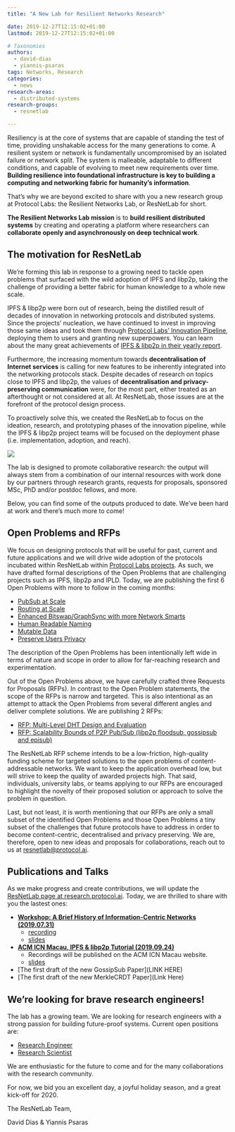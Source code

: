 ```yaml
---
title: "A New Lab for Resilient Networks Research"

date: 2019-12-27T12:15:02+01:00
lastmod: 2019-12-27T12:15:02+01:00

# Taxonomies
authors:
  - david-dias
  - yiannis-psaras
tags: Networks, Research
categories:
  - news
research-areas:
  - distributed-systems
research-groups:
  - resnetlab

---
```


Resiliency is at the core of systems that are capable of standing the test of time, providing unshakable access for the many generations to come. A resilient system or network is fundamentally uncompromised by an isolated failure or network split. The system is malleable, adaptable to different conditions, and capable of evolving to meet new requirements over time. **Building resilience into foundational infrastructure is key to building a computing and networking fabric for humanity’s information**.

That’s why we are beyond excited to share with you a new research group at Protocol Labs: the Resilient Networks Lab, or ResNetLab for short.

**The Resilient Networks Lab mission** is to **build resilient distributed systems** by creating and operating a platform where researchers can **collaborate openly and asynchronously on deep technical work**.

## The motivation for ResNetLab

We’re forming this lab in response to a growing need to tackle open problems that surfaced with the wild adoption of IPFS and libp2p, taking the challenge of providing a better fabric for human knowledge to a whole new scale.

IPFS & libp2p were born out of research, being the distilled result of decades of innovation in networking protocols and distributed systems. Since the projects’ nucleation, we have continued to invest in improving those same ideas and took them through [Protocol Labs’ Innovation Pipeline](https://protocol.ai/blog/protocol-labs-creating-new-networks/), deploying them to users and granting new superpowers. You can learn about the many great achievements of [IPFS & libp2p in their yearly report](https://blog.ipfs.io/weekly-72).

Furthermore, the increasing momentum towards **decentralisation of Internet services** is calling for new features to be inherently integrated into the networking protocols stack. Despite decades of research on topics close to IPFS and libp2p, the values of **decentralisation and privacy-preserving communication** were, for the most part, either treated as an afterthought or not considered at all. At ResNetLab, those issues are at the forefront of the protocol design process.

To proactively solve this, we created the ResNetLab to focus on the ideation, research, and prototyping phases of the innovation pipeline, while the IPFS & libp2p project teams will be focused on the deployment phase (i.e. implementation, adoption, and reach).

![](/images/resnetlab/research-pipeline-map.png)

The lab is designed to promote collaborative research: the output will always stem from a combination of our internal resources with work done by our partners through research grants, requests for proposals, sponsored MSc, PhD and/or postdoc fellows, and more.

Below, you can find some of the outputs produced to date. We’ve been hard at work and there’s much more to come!

## Open Problems and RFPs

We focus on designing protocols that will be useful for past, current and future applications and we will drive wide adoption of the protocols incubated within ResNetLab within [Protocol Labs projects](https://protocol.ai/projects/). As such, we have drafted formal descriptions of the Open Problems that are challenging projects such as IPFS, libp2p and IPLD. Today, we are publishing the first 6 Open Problems with more to follow in the coming months:

- [PubSub at Scale](https://github.com/libp2p/notes/blob/master/OPEN_PROBLEMS/PUBSUB_AT_SCALE.md)
- [Routing at Scale](https://github.com/libp2p/notes/blob/master/OPEN_PROBLEMS/ROUTING_AT_SCALE.md)
- [Enhanced Bitswap/GraphSync with more Network Smarts](https://github.com/ipfs/notes/blob/master/OPEN_PROBLEMS/ENHANCED_BITSWAP_GRAPHSYNC.md)
- [Human Readable Naming](https://github.com/ipfs/notes/blob/master/OPEN_PROBLEMS/HUMAN_READABLE_NAMING.md)
- [Mutable Data](https://github.com/ipfs/notes/blob/master/OPEN_PROBLEMS/MUTABLE_DATA.md)
- [Preserve Users Privacy](https://github.com/ipfs/notes/blob/master/OPEN_PROBLEMS/PRESERVE_USER_PRIVACY.md)

The description of the Open Problems has been intentionally left wide in terms of nature and scope in order to allow for far-reaching research and experimentation.

Out of the Open Problems above, we have carefully crafted three Requests for Proposals (RFPs). In contrast to the Open Problem statements, the scope of the RFPs is narrow and targeted. This is also intentional as an attempt to attack the Open Problems from several different angles and deliver complete solutions. We are publishing 2 RFPs:

- [RFP: Multi-Level DHT Design and Evaluation](https://github.com/protocol/research-RFPs/blob/master/RFPs/rfp-7-MLDHT.md)
- [RFP: Scalability Bounds of P2P Pub/Sub (libp2p floodsub, gossipsub and episub)](https://github.com/protocol/research-RFPs/blob/master/RFPs/rfp-8-pubsub.md)

The ResNetLab RFP scheme intends to be a low-friction, high-quality funding scheme for targeted solutions to the open problems of content-addressable networks. We want to keep the application overhead low, but will strive to keep the quality of awarded projects high. That said, individuals, university labs, or teams applying to our RFPs are encouraged to highlight the novelty of their proposed solution or approach to solve the problem in question.

Last, but not least, it is worth mentioning that our RFPs are only a small subset of the identified Open Problems and those Open Problems a tiny subset of the challenges that future protocols have to address in order to become content-centric, decentralised and privacy preserving. We are, therefore, open to new ideas and proposals for collaborations, reach out to us at [resnetlab@protocol.ai](mailto:resnetlab@protocol.ai).

## Publications and Talks

As we make progress and create contributions, we will update the [ResNetLab page at research.protocol.ai](https://research.protocol.ai/research/groups/resnetlab/). Today, we are thrilled to share with you the lastest ones:

- [**Workshop: A Brief History of Information-Centric Networks (2019.07.31)**](https://github.com/protocol/research/issues/14)
  - [recording](https://www.youtube.com/watch?v=rbLioc1h9dg)
  - [slides](https://drive.google.com/a/protocol.ai/file/d/1IQL2S9TREjpMTwfsJO0-dYNR9LQdZCAq/view)
- [**ACM ICN Macau, IPFS & libp2p Tutorial (2019.09.24)**](https://conferences.sigcomm.org/acm-icn/2019/tutorial-IPFS.php)
  - Recordings will be published on the ACM ICN Macau website.
  - [slides](https://drive.google.com/drive/u/1/folders/1PJ3oK_jLxnIRxwj-ucTmDhQObisIcIoz)
- [The first draft of the new GossipSub Paper](LINK HERE)
- [The first draft of the new MerkleCRDT Paper](Link Here)

## We’re looking for brave research engineers!

The lab has a growing team. We are looking for research engineers with a strong passion for building future-proof systems. Current open positions are:
- [Research Engineer](https://jobs.lever.co/protocol/f39f7fe0-1805-40d2-9453-90fd25c72bc3)
- [Research Scientist](https://jobs.lever.co/protocol/4335ddb3-a5dd-42be-b12f-b9dccf255c1d)

We are enthusiastic for the future to come and for the many collaborations with the research community.

For now, we bid you an excellent day, a joyful holiday season, and a great kick-off for 2020.

The ResNetLab Team,

David Dias & Yiannis Psaras
